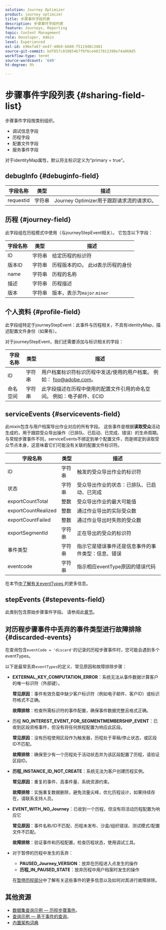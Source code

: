 ```yaml
---
solution: Journey Optimizer
product: journey optimizer
title: 步骤事件字段列表
description: 步骤事件字段列表
feature: Journeys, Reporting
topic: Content Management
role: Developer, Admin
level: Experienced
exl-id: e96efa67-ee47-40b9-b680-f5119d8c3481
source-git-commit: bdf857c010854b7f0f6ce4817012398e74a068d5
workflow-type: tm+mt
source-wordcount: '649'
ht-degree: 9%

---
```


# 步骤事件字段列表 {#sharing-field-list}

步骤事件字段按类别组织。

* 调试信息字段
* 历程字段
* 配置文件字段
* 服务事件字段

对于identityMap属性，默认将主标识定义为“primary = true”。

## debugInfo {#debuginfo-field}

| 字段名称 | 类型 | 描述 |
|---|---|------------|
| requestid | 字符串 | Journey Optimizer用于跟踪请求流的请求ID。 |

## 历程 {#journey-field}

此字段组在历程模式中使用（与journeyStepEvent相关）。 它包含以下字段：

| 字段名称 | 类型 | 描述 |
|---|---|------------|
| ID | 字符串 | 给定历程的标识符 |
| 版本ID | 字符串 | 历程版本的ID。 此id表示历程的身份 |
| name | 字符串 | 历程的名称 |
| 描述 | 字符串 | 历程描述 |
| 版本 | 字符串 | 版本，表示为`major`.`minor` |

## 个人资料 {#profile-field}

此字段组特定于journeyStepEvent：此事件与历程相关，不具有identityMap，描述配置文件身份（如果有）。

对于journeyStepEvent，我们还需要添加与标识相关的字段：

| 字段名称 | 类型 | 描述 |
|---|---|------------|
| ID | 字符串 | 用户档案标识符标识历程中发送/使用的用户档案。 例如： foo@adobe.com。 |
| 命名空间 | 字符串 | 此字段描述在历程中使用的配置文件引用的命名空间。 例如：电子邮件、ECID |

## serviceEvents {#servicevents-field}

此mixin包含与用户档案导出作业对应的所有字段。 这些事件是根据&#x200B;**读取受众**&#x200B;活动生成的，用于跟踪受众导出操作（已排队、已启动、已完成、错误）的生命周期。 与常规步骤事件不同，serviceEvents不绑定到单个配置文件，而是绑定到读取受众节点本身，这意味着它们可能没有关联的配置文件标识符。

| 字段名称 | 类型 | 描述 |
|---|---|------------|
| ID | 字符串 | 触发的受众导出作业的标识符 |
| 状态 | 字符串 | 受众导出作业的状态：已排队、已启动、已完成 |
| exportCountTotal | 整数 | 受众导出作业的最大可能值 |
| exportCountRealized | 整数 | 通过作业导出的实际受众数 |
| exportCountFailed | 整数 | 通过作业导出时失败的受众数 |
| exportSegmentId | 字符串 | 正在导出的受众的标识符 |
| 事件类型 | 字符串 | 指示它是错误事件还是信息事件的事件类型：信息、错误 |
| eventcode | 字符串 | 指示相应eventType原因的错误代码 |

在本节[中了解有关eventTypes ](#discarded-events)的更多信息。

## stepEvents {#stepevents-field}

此类别包含原始步骤事件字段。 请参阅此[章节](../reports/sharing-legacy-fields.md)。


## 对历程步骤事件中丢弃的事件类型进行故障排除  {#discarded-events}

在查询包含`eventCode = 'discard'`的记录的历程步骤事件时，您可能会遇到多个eventTypes。

以下是最常丢弃`eventTypes`的定义、常见原因和故障排除步骤：

* **EXTERNAL_KEY_COMPUTATION_ERROR**：系统无法从事件数据计算客户的唯一标识符（外部键）。

  **常见原因**：事件有效负载中缺少客户标识符（例如电子邮件、客户ID）或标识符格式不正确。

  **故障排除**：检查所需标识符的事件配置，确保事件数据完整且格式正确。

* 历程 **NO_INTEREST_EVENT_FOR_SEGMENTMEMBERSHIP_EVENT**：已收到区段资格事件，但没有将任何旅程配置为响应此区段。

  **常见原因**：没有历程使用区段作为触发器，历程处于草稿/停止状态，或区段ID不匹配。

  **故障排除**：确保至少有一个历程处于活动状态并为该区段配置了历程，请验证区段ID。

* **历程_INSTANCE_ID_NOT_CREATE**：系统无法为客户创建历程实例。

  **常见原因**：重复的事件、高事件量、系统资源约束。

  **故障排除**：实施重复数据删除，避免流量尖峰，优化历程设计，如果持续存在，请联系支持人员。

* **EVENT_WITH_NO_Journey**：已收到一个历程，但没有将活动历程配置为响应它

  **常见原因**：事件名称/ID不匹配、历程未发布、沙盒/组织错误、测试模式/配置文件不匹配。

  **故障排除**：验证事件和历程配置，检查历程状态，使用调试工具。

* 对于暂停的历程中发生的丢弃：

   * **PAUSED_Journey_VERSION**：放弃在历程进入点发生的操作
   * **历程_IN_PAUSED_STATE**：放弃历程中用户档案时发生的操作

  在[暂停历程部分](../building-journeys/journey-pause.md#troubleshoot-profile-discards-in-paused-journeys)中了解有关这些事件的更多信息以及如何对其进行故障排除。

## 其他资源

* [数据集查询示例 — 历程步骤事件](../data/datasets-query-examples.md#journey-step-event)。
* [查询示例 — 基于事件的查询](query-examples.md#event-based-queries)。
* [内置架构词典](https://experienceleague.adobe.com/tools/ajo-schemas/schema-dictionary.html?lang=zh-Hans)

